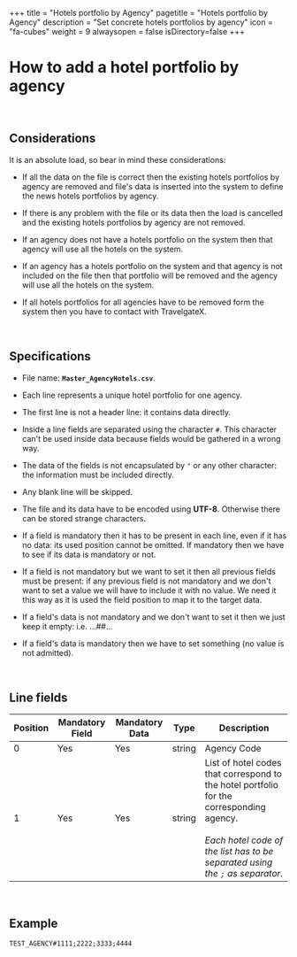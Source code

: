 +++
title = "Hotels portfolio by Agency"
pagetitle = "Hotels portfolio by Agency"
description = "Set concrete hotels portfolios by agency"
icon = "fa-cubes"
weight = 9
alwaysopen = false
isDirectory=false
+++


# How to add a hotel portfolio by agency

</br>

## Considerations
  
It is an absolute load, so bear in mind these considerations:

* If all the data on the file is correct then the existing hotels portfolios by agency are removed and file's data is inserted into the system to define the news hotels portfolios by agency.

* If there is any problem with the file or its data then the load is cancelled and the existing hotels portfolios by agency are not removed.

* If an agency does not have a hotels portfolio on the system then that agency will use all the hotels on the system.

* If an agency has a hotels portfolio on the system and that agency is not included on the file then that portfolio will be removed and the agency will use all the hotels on the system.

* If all hotels portfolios for all agencies have to be removed form the system then you have to contact with TravelgateX.

</br>
  
## Specifications

* File name: **`Master_AgencyHotels.csv`**.

* Each line represents a unique hotel portfolio for one agency.

* The first line is not a header line: it contains data directly.

* Inside a line fields are separated using the character `#`. This character can't be used inside data because fields would be gathered in a wrong way.

* The data of the fields is not encapsulated by `"` or any other character: the information must be included directly.

* Any blank line will be skipped.

* The file and its data have to be encoded using **UTF-8**. Otherwise there can be stored strange characters.

* If a field is mandatory then it has to be present in each line, even if it has no data: its used position cannot be omitted. If mandatory then we have to see if its data is mandatory or not.

* If a field is not mandatory but we want to set it then all previous fields must be present: if any previous field is not mandatory and we don't want to set a value we will have to include it with no value. We need it this way as it is used the field position to map it to the target data.

* If a field's data is not mandatory and we don't want to set it then we just keep it empty: i.e. ...##...

* If a field's data is mandatory then we have to set something (no value is not admitted).

</br>

## Line fields
  
| **Position** | **Mandatory Field** | **Mandatory Data**	| **Type** | **Description**|
| -----------  | ------------------- | ------------------ | -------- | ---------------|
| 0     	     | Yes                 |	Yes               | string   | Agency Code
| 1     	     | Yes                 |	Yes               | string   | List of hotel codes that correspond to the hotel portfolio for the corresponding agency. </br></br>*Each hotel code of the list has to be separated using the `;` as separator*.

</br>

## Example

~~~
TEST_AGENCY#1111;2222;3333;4444
~~~